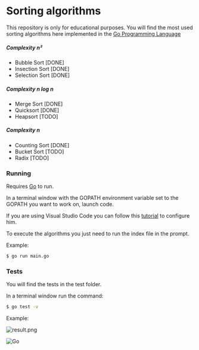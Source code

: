 # Sorting algorithms

This repository is only for educational purposes. You will find the most used sorting algorithms here implemented in the [Go Programming Language](https://golang.org/)

##### Complexity n²
- Bubble Sort [DONE]
- Insection Sort [DONE]
- Selection Sort [DONE] 

##### Complexity n log n 
- Merge Sort [DONE]
- Quicksort [DONE]
- Heapsort [TODO]

##### Complexity n
- Counting Sort [DONE]
- Bucket Sort [TODO]
- Radix [TODO]

### Running

Requires [Go](https://golang.org/doc/install) to run.

In a terminal window with the GOPATH environment variable set to the GOPATH you want to work on, launch code.

If you are using Visual Studio Code you can follow this [tutorial](https://github.com/Microsoft/vscode-go) to configure him.

To execute the algorithms you just need to run the index file in the prompt. 

Example:

```sh
$ go run main.go
```

### Tests

You will find the tests in the test folder.

In a terminal window run the command:

```sh
$ go test -v
```

Example:

![result.png](http://image.prntscr.com/image/505cf7287a434380b5e21d3aedb2fdda.png)

![Go](http://nordicapis.com/wp-content/uploads/golang-hemmingway-with-a-martini-02-243x300.png)
